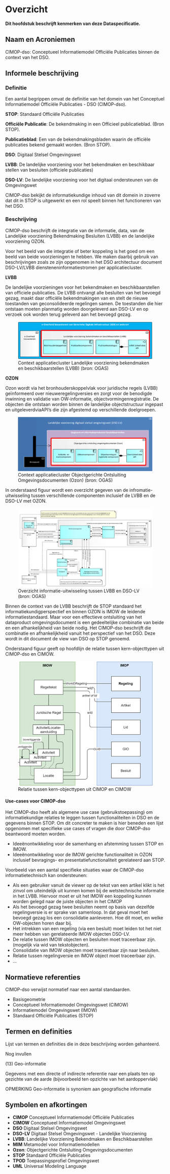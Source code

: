 # Overzicht


**Dit hoofdstuk beschrijft kenmerken van deze Dataspecificatie.**

## Naam en Acroniemen

CIMOP-dso: Conceptueel Informatiemodel Officiële Publicaties binnen de context van het DSO.

## Informele beschrijving

### Definitie

Een aantal begrippen omvat de definitie van het domein van het Conceptuel Informatiemodel Officiële Publicaties - DSO (CIMOP-dso).

**STOP**: Standaard Officiële Publicaties

**Officiële Publicatie**: De bekendmaking in een Officieel publicatieblad. (Bron STOP).

**Publicatieblad**: Een van de bekendmakingsbladen waarin de officiële publicaties bekend gemaakt worden. (Bron STOP).

**DSO**: Digitaal Stelsel Omgevingswet

**LVBB**: De landelijke voorziening voor het bekendmaken en beschikbaar stellen van besluiten (officiele publicaties)

**DSO-LV**: De landelijke voorziening voor het digitaal ondersteunen van de Omgevingswet

CIMOP-dso bekijkt de informatiekundige inhoud van dit domein in zoverre dat dit in STOP is uitgewerkt en een rol speelt binnen het functioneren van het DSO.

### Beschrijving

CIMOP-dso beschrijft de integratie van de informatie, data, van de Landelijke voorziening Bekendmaking Besluiten (LVBB) en de landelijke voorziening OZON.

Voor het beeld van die integratie of beter koppeling is het goed om een beeld van beide voorzieningen te hebben. We maken daarbij gebruik van beschrijvingen zoals ze zijn opgenomen in het DSO architectuur document DSO-LV/LVBB diensteneninformatiestromen per applicatiecluster.

**LVBB**

De landelijke voorzieningen voor het bekendmaken en beschikbaarstellen van officiele publicaties. De LVBB ontvangt alle besluiten van het bevoegd gezag, maakt daar officiële bekendmakingen van en stelt de nieuwe toestanden van geconsolideerde regelingen samen. De toestanden die hier ontstaan moeten planmatig worden doorgeleverd aan DSO-LV en op verzoek ook worden terug geleverd aan het bevoegd gezag.

<figure id="Figuur_1">
<img src="media/LVBB-architectuur.png" alt="">
<figcaption>Context applicatiecluster Landelijke voorziening bekendmaken en beschikbaarstellen (LVBB) (bron: OGAS)</figcaption>
</figure>

**OZON**

Ozon wordt via het bronhouderskoppelvlak voor juridische regels (LVBB) geïnformeerd over nieuweregelingversies en zorgt voor de benodigde inwinning en validatie van OW-informatie, objectvormingenregistratie. De objecten die ontstaan worden binnen de landelijke objectstructuur ingepast en uitgeleverdviaAPI’s die zijn afgestemd op verschillende doelgroepen.

<figure id="Figuur_2">
<img src="media/OZON-architectuur.png" alt="">
<figcaption>Context applicatiecluster Objectgerichte Ontsluiting Omgevingsdocumenten (Ozon) (bron: OGAS)</figcaption>
</figure>

In onderstaand figuur wordt een overzicht gegeven van de infromatie-uitwisseling tussen verschillende componenten inclusief de LVBB en de DSO-LV met OZON.

<figure id="Figuur_3">
<img src="media/Informatieuitwisseling LVBB-DSO-LV.png" alt="">
<figcaption>Overzicht informatie-uitwisseling tussen LVBB en DSO-LV (bron: OGAS)</figcaption>
</figure>

Binnen de context van de LVBB beschrijft de STOP standaard het informatiekundigperspectief en binnen OZON is IMOW de leidende informatiestandaard. Maar voor een effectieve ontsluiting van het dataproduct omgevingsdocument is een gedeeltelijke combinatie van beide en een afhankelijkheid van beide nodig. Het CIMOP-dso beschrijft die combinatie en afhankelijkheid vanuit het perspectief van het DSO. Deze wordt in dit document de view van DSO op STOP genoemd.

Onderstaand figuur geeft op hoofdlijn de relatie tussen kern-objecttypen uit CIMOP-dso en CIMOW.

<figure id="Figuur_4">
<img src="media/DSO-IMOW-IMOP-standaardkoppelingen-Standaarden en samenhang.png" alt="">
<figcaption>Relatie tussen kern-objecttypen uit CIMOP en CIMOW</figcaption>
</figure>

#### Use-cases voor CIMOP-dso

Het CIMOP-dso heeft als algemene use case (gebruikstoepassing) om informatiekundige relaties te leggen tussen functionaliteiten in DSO en de gegevens binnen STOP. Om dit concreter te maken is hier beneden een lijst opgenomen met specifieke use cases of vragen die door CIMOP-dso beantwoord moeten worden.

- Ideeënontwikkeling voor de samenhang en afstemming tussen STOP en IMOW.
- Ideeënontwikkeling voor de IMOW gerichte functionaliteit in OZON inclusief bevragings- en presentatiefunctionaliteit gerelateerd aan STOP.

Voorbeeld van een aantal specifieke situaties waar de CIMOP-dso informatietechnisch kan ondersteunen:
- Als een gebruiker vanuit de viewer op de tekst van een artikel klikt is het zinvol om uiteindelijk uit kunnen komen bij de wetstechnische informatie in het LVBB. Hiervoor moet er uit het IMOW een koppeling kunnen worden gelegd naar de juiste objecten in het CIMOP 
- Als het bevoegd gezag twee besluiten neemt op basis van dezelfde regelingversie is er sprake van samenloop. In dat geval moet het bevoegd gezag los een consolidatie aanleveren. Hoe dit moet, en welke OW-objecten horen daar bij.
- Het intrekken van een regeling (via een besluit) moet leiden tot het niet meer hebben van gerelateerde IMOW objecten DSO-LV.
- De relatie tussen IMOW objecten en besluiten moet traceerbaar zijn. (mogelijk via wid van tekstobjecten).
- Consolidatie van IMOW objecten moet traceerbaar zijn naar besluiten.
- Relatie tussen regelingversie en IMOW object moet traceerbaar zijn.
- ...


## Normatieve referenties

CIMOP-dso verwijst normatief naar een aantal standaarden.

 - Basisgeometrie
 - Conceptueel Informatiemodel Omgevingswet (CIMOW)
 - Informatiemodel Omgevingswet (IMOW)
 - Standaard Officiële Publicaties (STOP)

## Termen en definities

Lijst van termen en definities die in deze beschrijving worden gehanteerd.

<aside class="note">
Nog invullen
</aside>


(13) Geo-informatie

Gegevens met een directe of indirecte referentie naar een plaats ten op gezichte
van de aarde (bijvoorbeeld ten opzichte van het aardoppervlak)

OPMERKING Geo-informatie is synoniem aan geografische informatie

## Symbolen en afkortingen

- **CIMOP** Conceptueel Informatiemodel Officiële Publicaties
- **CIMOW** Conceptueel Informatiemodel Omgevingswet
- **DSO** Digitaal Stelsel Omgevingswet
- **DSO-LV** Digitaal Stelsel Omgevingswet - Landelijke Voorziening
- **LVBB**: Landelijke Voorziening Bekendmaken en Beschikbaarstellen
- **MIM** Metamodel voor Informatiemodellen
- **Ozon**: Objectgerichte Ontsluiting Omgevingsdocumenten
- **STOP** Standaard Officiële Publicaties
- **TPOD** Toepassingsprofiel Omgevingswet
- **UML** Universal Modeling Language

